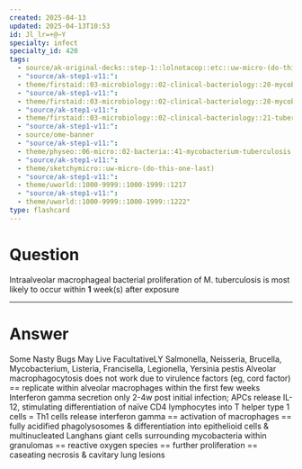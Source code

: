 ```yaml
---
created: 2025-04-13
updated: 2025-04-13T10:53
id: Jl_lr=+@~Y
specialty: infect
specialty_id: 420
tags:
  - source/ak-original-decks::step-1::lolnotacop::etc::uw-micro-(do-this-one-last)
  - "source/ak-step1-v11:": 
  - theme/firstaid::03-microbiology::02-clinical-bacteriology::20-mycobacteria
  - "source/ak-step1-v11:": 
  - theme/firstaid::03-microbiology::02-clinical-bacteriology::20-mycobacteria::mycobacterium-tuberculosis
  - "source/ak-step1-v11:": 
  - theme/firstaid::03-microbiology::02-clinical-bacteriology::21-tuberculosis
  - "source/ak-step1-v11:": 
  - source/ome-banner
  - "source/ak-step1-v11:": 
  - theme/physeo::06-micro::02-bacteria::41-mycobacterium-tuberculosis
  - "source/ak-step1-v11:": 
  - theme/sketchymicro::uw-micro-(do-this-one-last)
  - "source/ak-step1-v11:": 
  - theme/uworld::1000-9999::1000-1999::1217
  - "source/ak-step1-v11:": 
  - theme/uworld::1000-9999::1000-1999::1222"
type: flashcard
---
```


# Question
Intraalveolar macrophageal bacterial proliferation of M. tuberculosis is most likely to occur within **1** week(s) after exposure

---

# Answer
Some Nasty Bugs May Live FacultativeLY Salmonella, Neisseria, Brucella, Mycobacterium, Listeria, Francisella, Legionella, Yersinia pestis  Alveolar macrophagocytosis does not work due to virulence factors (eg, cord factor) == replicate within alveolar macrophages within the first few weeks  Interferon gamma secretion only 2-4w post initial infection; APCs release IL-12, stimulating differentiation of naïve CD4 lymphocytes into T helper type 1 cells = Th1 cells release interferon gamma == activation of macrophages == fully acidified phagolysosomes & differentiation into epithelioid cells & multinucleated Langhans giant cells surrounding mycobacteria within granulomas == reactive oxygen species == further proliferation == caseating necrosis & cavitary lung lesions